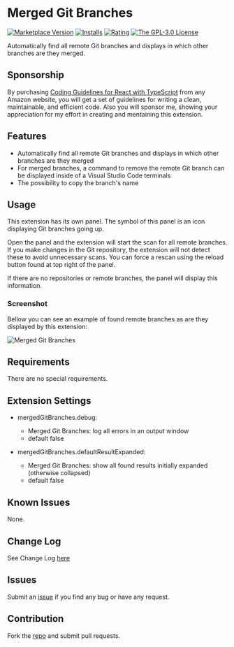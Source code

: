 # Merged Git Branches

[![Marketplace Version](https://img.shields.io/vscode-marketplace/v/iulian-radu-at.merged-git-branches)](https://marketplace.visualstudio.com/items?itemName=iulian-radu-at.merged-git-branches)
[![Installs](https://img.shields.io/vscode-marketplace/i/iulian-radu-at.merged-git-branches)](https://marketplace.visualstudio.com/items?itemName=iulian-radu-at.merged-git-branches)
[![Rating](https://img.shields.io/vscode-marketplace/r/iulian-radu-at.merged-git-branches)](https://marketplace.visualstudio.com/items?itemName=iulian-radu-at.merged-git-branches)
<a href="http://opensource.org/licenses/GPL-3.0" target="_blank" rel="noreferrer noopener"><img src="https://img.shields.io/badge/license-GPL-orange.svg?color=blue&amp;style=flat-square" alt="The GPL-3.0 License"></a>

Automatically find all remote Git branches and displays in which other branches are they merged.

## Sponsorship

By purchasing [Coding Guidelines for React with TypeScript](https://www.amazon.com/dp/B0DD3DNDY1) from any Amazon website, you will get a set of guidelines for writing a clean, maintainable, and efficient code. Also you will sponsor me, showing your appreciation for my effort in creating and mentaining this extension.

## Features

- Automatically find all remote Git branches and displays in which other branches are they merged
- For merged branches, a command to remove the remote Git branch can be displayed inside of a Visual Studio Code terminals
- The possibility to copy the branch's name

## Usage

This extension has its own panel. The symbol of this panel is an icon displaying Git branches going up.

Open the panel and the extension will start the scan for all remote branches.
If you make changes in the Git repository, the extension will not detect these to avoid unnecessary scans.
You can force a rescan using the reload button found at top right of the panel.

If there are no repositories or remote branches, the panel will display this information.

### Screenshot

Bellow you can see an example of found remote branches as are they displayed by this extension:

![Merged Git Branches](images/screenshot.png)

## Requirements

There are no special requirements.

## Extension Settings

- mergedGitBranches.debug:

  - Merged Git Branches: log all errors in an output window
  - default false

- mergedGitBranches.defaultResultExpanded:

  - Merged Git Branches: show all found results initially expanded (otherwise collapsed)
  - default false

## Known Issues

None.

## Change Log

See Change Log [here](CHANGELOG.md)

## Issues

Submit an [issue](https://github.com/iulian-radu-at/merged-git-branches/issues) if you find any bug or have any request.

## Contribution

Fork the [repo](https://github.com/iulian-radu-at/merged-git-branches) and submit pull requests.
